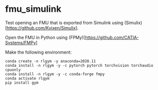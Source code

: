 # fmu_simulink

Test opening an FMU that is exported from Simulink using (Simulix)[https://github.com/Kvixen/Simulix].

Open the FMU in Python using (FPMy)[https://github.com/CATIA-Systems/FMPy]

Make the following environment:
```
conda create -n rlgym -y anaconda=2020.11
conda install -n rlgym -y -c pytorch pytorch torchvision torchaudio cpuonly
conda install -n rlgym -y -c conda-forge fmpy
conda activate rlgym
pip install gym
```
